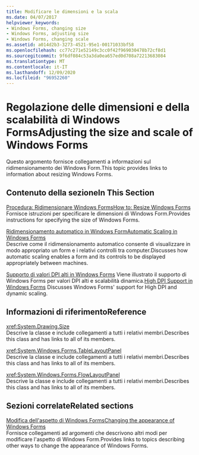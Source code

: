 ```yaml
---
title: Modificare le dimensioni e la scala
ms.date: 04/07/2017
helpviewer_keywords:
- Windows Forms, changing size
- Windows Forms, adjusting size
- Windows Forms, changing scale
ms.assetid: a014d2b3-3273-4521-95e1-00171033bf58
ms.openlocfilehash: cc77c271e52149c3cc0f42f969030478b72cf8d1
ms.sourcegitcommit: 9f6df084c53a3da0ea657ed0d708a72213683084
ms.translationtype: MT
ms.contentlocale: it-IT
ms.lasthandoff: 12/09/2020
ms.locfileid: "96952260"
---
```

# <a name="adjusting-the-size-and-scale-of-windows-forms"></a><span data-ttu-id="5ffaf-102">Regolazione delle dimensioni e della scalabilità di Windows Forms</span><span class="sxs-lookup"><span data-stu-id="5ffaf-102">Adjusting the size and scale of Windows Forms</span></span>
<span data-ttu-id="5ffaf-103">Questo argomento fornisce collegamenti a informazioni sul ridimensionamento dei Windows Form.</span><span class="sxs-lookup"><span data-stu-id="5ffaf-103">This topic provides links to information about resizing Windows Forms.</span></span>  
  
## <a name="in-this-section"></a><span data-ttu-id="5ffaf-104">Contenuto della sezione</span><span class="sxs-lookup"><span data-stu-id="5ffaf-104">In This Section</span></span>  
 [<span data-ttu-id="5ffaf-105">Procedura: Ridimensionare Windows Forms</span><span class="sxs-lookup"><span data-stu-id="5ffaf-105">How to: Resize Windows Forms</span></span>](how-to-resize-windows-forms.md)  
 <span data-ttu-id="5ffaf-106">Fornisce istruzioni per specificare le dimensioni di Windows Form.</span><span class="sxs-lookup"><span data-stu-id="5ffaf-106">Provides instructions for specifying the size of Windows Forms.</span></span>  
  
 [<span data-ttu-id="5ffaf-107">Ridimensionamento automatico in Windows Form</span><span class="sxs-lookup"><span data-stu-id="5ffaf-107">Automatic Scaling in Windows Forms</span></span>](automatic-scaling-in-windows-forms.md)  
 <span data-ttu-id="5ffaf-108">Descrive come il ridimensionamento automatico consente di visualizzare in modo appropriato un form e i relativi controlli tra computer.</span><span class="sxs-lookup"><span data-stu-id="5ffaf-108">Discusses how automatic scaling enables a form and its controls to be displayed appropriately between machines.</span></span>  
  
 <span data-ttu-id="5ffaf-109">[Supporto di valori DPI alti in Windows Forms](high-dpi-support-in-windows-forms.md) Viene illustrato il supporto di Windows Forms per valori DPI alti e scalabilità dinamica.</span><span class="sxs-lookup"><span data-stu-id="5ffaf-109">[High DPI Support in Windows Forms](high-dpi-support-in-windows-forms.md) Discusses Windows Forms' support for High DPI and dynamic scaling.</span></span>
  
## <a name="reference"></a><span data-ttu-id="5ffaf-110">Informazioni di riferimento</span><span class="sxs-lookup"><span data-stu-id="5ffaf-110">Reference</span></span>  
 <xref:System.Drawing.Size>  
 <span data-ttu-id="5ffaf-111">Descrive la classe e include collegamenti a tutti i relativi membri.</span><span class="sxs-lookup"><span data-stu-id="5ffaf-111">Describes this class and has links to all of its members.</span></span>  
  
 <xref:System.Windows.Forms.TableLayoutPanel>  
 <span data-ttu-id="5ffaf-112">Descrive la classe e include collegamenti a tutti i relativi membri.</span><span class="sxs-lookup"><span data-stu-id="5ffaf-112">Describes this class and has links to all of its members.</span></span>  
  
 <xref:System.Windows.Forms.FlowLayoutPanel>  
 <span data-ttu-id="5ffaf-113">Descrive la classe e include collegamenti a tutti i relativi membri.</span><span class="sxs-lookup"><span data-stu-id="5ffaf-113">Describes this class and has links to all of its members.</span></span>  
  
## <a name="related-sections"></a><span data-ttu-id="5ffaf-114">Sezioni correlate</span><span class="sxs-lookup"><span data-stu-id="5ffaf-114">Related sections</span></span>  
 [<span data-ttu-id="5ffaf-115">Modifica dell'aspetto di Windows Forms</span><span class="sxs-lookup"><span data-stu-id="5ffaf-115">Changing the appearance of Windows Forms</span></span>](changing-the-appearance-of-windows-forms.md)  
 <span data-ttu-id="5ffaf-116">Fornisce collegamenti ad argomenti che descrivono altri modi per modificare l'aspetto di Windows Form.</span><span class="sxs-lookup"><span data-stu-id="5ffaf-116">Provides links to topics describing other ways to change the appearance of Windows Forms.</span></span>
